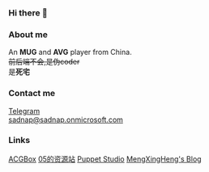 ### Hi there 👋

### About me
An **MUG** and **AVG** player from China.<br>
~~前后端不会,是伪coder~~<br>
是**死宅**
### Contact me
[Telegram](https://t.me/SadnApChannel)<br>
<sadnap@sadnap.onmicrosoft.com>
### Links
[ACGBox](https://www.ACGBox.link/)  [05的资源站](https://fx05.herokuapp.com/CN/)    [Puppet Studio](https://first-vise-159.notion.site/40ab173d2c84400fa947ebae2d478f61)
[MengXingHeng's Blog](http://110.40.248.108:8080)
